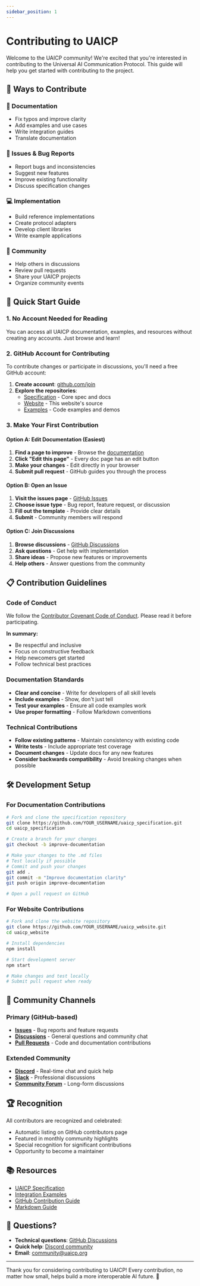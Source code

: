 ```yaml
---
sidebar_position: 1
---
```


# Contributing to UAICP

Welcome to the UAICP community! We're excited that you're interested in contributing to the Universal AI Communication Protocol. This guide will help you get started with contributing to the project.

## 🎯 Ways to Contribute

### 📝 Documentation
- Fix typos and improve clarity
- Add examples and use cases
- Write integration guides
- Translate documentation

### 🐛 Issues & Bug Reports
- Report bugs and inconsistencies
- Suggest new features
- Improve existing functionality
- Discuss specification changes

### 💻 Implementation
- Build reference implementations
- Create protocol adapters
- Develop client libraries
- Write example applications

### 🤝 Community
- Help others in discussions
- Review pull requests
- Share your UAICP projects
- Organize community events

## 🚀 Quick Start Guide

### 1. No Account Needed for Reading
You can access all UAICP documentation, examples, and resources without creating any accounts. Just browse and learn!

### 2. GitHub Account for Contributing
To contribute changes or participate in discussions, you'll need a free GitHub account:

1. **Create account**: [github.com/join](https://github.com/join)
2. **Explore the repositories**:
   - [Specification](https://github.com/UAICP/uaicp_specification) - Core spec and docs
   - [Website](https://github.com/UAICP/uaicp_website) - This website's source
   - [Examples](https://github.com/UAICP/examples) - Code examples and demos

### 3. Make Your First Contribution

#### Option A: Edit Documentation (Easiest)
1. **Find a page to improve** - Browse the [documentation](/docs)
2. **Click "Edit this page"** - Every doc page has an edit button
3. **Make your changes** - Edit directly in your browser
4. **Submit pull request** - GitHub guides you through the process

#### Option B: Open an Issue
1. **Visit the issues page** - [GitHub Issues](https://github.com/UAICP/uaicp_specification/issues)
2. **Choose issue type** - Bug report, feature request, or discussion
3. **Fill out the template** - Provide clear details
4. **Submit** - Community members will respond

#### Option C: Join Discussions
1. **Browse discussions** - [GitHub Discussions](https://github.com/UAICP/uaicp_specification/discussions)
2. **Ask questions** - Get help with implementation
3. **Share ideas** - Propose new features or improvements
4. **Help others** - Answer questions from the community

## 📋 Contribution Guidelines

### Code of Conduct
We follow the [Contributor Covenant Code of Conduct](https://www.contributor-covenant.org/). Please read it before participating.

**In summary:**
- Be respectful and inclusive
- Focus on constructive feedback
- Help newcomers get started
- Follow technical best practices

### Documentation Standards
- **Clear and concise** - Write for developers of all skill levels
- **Include examples** - Show, don't just tell
- **Test your examples** - Ensure all code examples work
- **Use proper formatting** - Follow Markdown conventions

### Technical Contributions
- **Follow existing patterns** - Maintain consistency with existing code
- **Write tests** - Include appropriate test coverage
- **Document changes** - Update docs for any new features
- **Consider backwards compatibility** - Avoid breaking changes when possible

## 🛠️ Development Setup

### For Documentation Contributions
```bash
# Fork and clone the specification repository
git clone https://github.com/YOUR_USERNAME/uaicp_specification.git
cd uaicp_specification

# Create a branch for your changes
git checkout -b improve-documentation

# Make your changes to the .md files
# Test locally if possible
# Commit and push your changes
git add .
git commit -m "Improve documentation clarity"
git push origin improve-documentation

# Open a pull request on GitHub
```

### For Website Contributions
```bash
# Fork and clone the website repository
git clone https://github.com/YOUR_USERNAME/uaicp_website.git
cd uaicp_website

# Install dependencies
npm install

# Start development server
npm start

# Make changes and test locally
# Submit pull request when ready
```

## 💬 Community Channels

### Primary (GitHub-based)
- **[Issues](https://github.com/UAICP/uaicp_specification/issues)** - Bug reports and feature requests
- **[Discussions](https://github.com/UAICP/uaicp_specification/discussions)** - General questions and community chat
- **[Pull Requests](https://github.com/UAICP/uaicp_specification/pulls)** - Code and documentation contributions

### Extended Community
- **[Discord](https://discord.gg/uaicp)** - Real-time chat and quick help
- **[Slack](https://uaicp.slack.com)** - Professional discussions
- **[Community Forum](https://community.uaicp.org)** - Long-form discussions

## 🏆 Recognition

All contributors are recognized and celebrated:
- Automatic listing on GitHub contributors page
- Featured in monthly community highlights
- Special recognition for significant contributions
- Opportunity to become a maintainer

## 📚 Resources

- [UAICP Specification](../specification/introduction)
- [Integration Examples](../examples/use-cases)
- [GitHub Contribution Guide](https://docs.github.com/en/get-started/quickstart/contributing-to-projects)
- [Markdown Guide](https://www.markdownguide.org/)

## 🤔 Questions?

- **Technical questions**: [GitHub Discussions](https://github.com/UAICP/uaicp_specification/discussions)
- **Quick help**: [Discord community](https://discord.gg/uaicp)
- **Email**: community@uaicp.org

---

Thank you for considering contributing to UAICP! Every contribution, no matter how small, helps build a more interoperable AI future. 🚀
